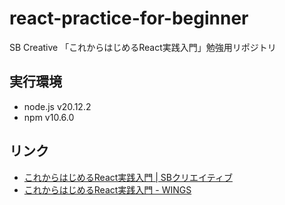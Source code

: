 # react-practice-for-beginner

SB Creative 「これからはじめるReact実践入門」勉強用リポジトリ

## 実行環境
- node.js v20.12.2
- npm v10.6.0

## リンク
- [これからはじめるReact実践入門 | SBクリエイティブ](https://www.sbcr.jp/product/4815619480/)
- [これからはじめるReact実践入門 - WINGS](https://wings.msn.to/index.php/-/A-03/978-4-8156-1948-0/)
